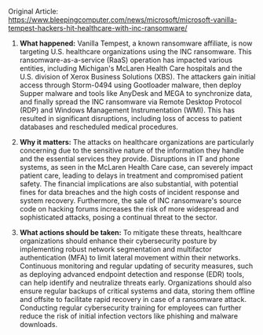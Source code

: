 Original Article: https://www.bleepingcomputer.com/news/microsoft/microsoft-vanilla-tempest-hackers-hit-healthcare-with-inc-ransomware/

1. **What happened:** Vanilla Tempest, a known ransomware affiliate, is now targeting U.S. healthcare organizations using the INC ransomware. This ransomware-as-a-service (RaaS) operation has impacted various entities, including Michigan's McLaren Health Care hospitals and the U.S. division of Xerox Business Solutions (XBS). The attackers gain initial access through Storm-0494 using Gootloader malware, then deploy Supper malware and tools like AnyDesk and MEGA to synchronize data, and finally spread the INC ransomware via Remote Desktop Protocol (RDP) and Windows Management Instrumentation (WMI). This has resulted in significant disruptions, including loss of access to patient databases and rescheduled medical procedures.

2. **Why it matters:** The attacks on healthcare organizations are particularly concerning due to the sensitive nature of the information they handle and the essential services they provide. Disruptions in IT and phone systems, as seen in the McLaren Health Care case, can severely impact patient care, leading to delays in treatment and compromised patient safety. The financial implications are also substantial, with potential fines for data breaches and the high costs of incident response and system recovery. Furthermore, the sale of INC ransomware's source code on hacking forums increases the risk of more widespread and sophisticated attacks, posing a continual threat to the sector.

3. **What actions should be taken:** To mitigate these threats, healthcare organizations should enhance their cybersecurity posture by implementing robust network segmentation and multifactor authentication (MFA) to limit lateral movement within their networks. Continuous monitoring and regular updating of security measures, such as deploying advanced endpoint detection and response (EDR) tools, can help identify and neutralize threats early. Organizations should also ensure regular backups of critical systems and data, storing them offline and offsite to facilitate rapid recovery in case of a ransomware attack. Conducting regular cybersecurity training for employees can further reduce the risk of initial infection vectors like phishing and malware downloads.
